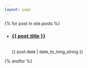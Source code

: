 ```yaml
---
layout: page
---
```


{% for post in site.posts %}
  <article>
    <ul>
      <li>
        <h3><a href="{{ post.url }}">
        {{ post.title }}
        </a></h3><br>
        <time datetime="{{ post.date | date: "%Y-%m-%d" }}">{{ post.date | date_to_long_string }}</time>
      </li>
    </ul>
  </article>
{% endfor %}
